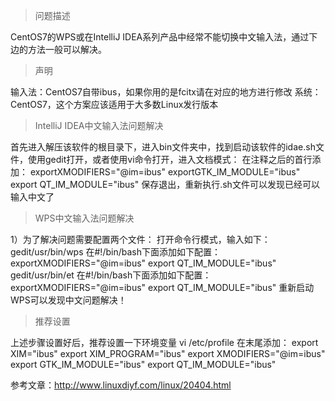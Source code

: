 >问题描述

CentOS7的WPS或在IntelliJ IDEA系列产品中经常不能切换中文输入法，通过下边的方法一般可以解决。

>声明

输入法：CentOS7自带ibus，如果你用的是fcitx请在对应的地方进行修改
系统：CentOS7，这个方案应该适用于大多数Linux发行版本

>IntelliJ IDEA中文输入法问题解决

首先进入解压该软件的根目录下，进入bin文件夹中，找到启动该软件的idae.sh文件，使用gedit打开，或者使用vi命令打开，进入文档模式：
在注释之后的首行添加：
exportXMODIFIERS="@im=ibus"
exportGTK_IM_MODULE="ibus"
export QT_IM_MODULE="ibus"
保存退出，重新执行.sh文件可以发现已经可以输入中文了


>WPS中文输入法问题解决

1）为了解决问题需要配置两个文件：
打开命令行模式，输入如下：
gedit/usr/bin/wps
在#!/bin/bash下面添加如下配置：
exportXMODIFIERS="@im=ibus"
export QT_IM_MODULE="ibus"
gedit/usr/bin/et
在#!/bin/bash下面添加如下配置：
exportXMODIFIERS="@im=ibus"
export QT_IM_MODULE="ibus"
重新启动WPS可以发现中文问题解决！


>推荐设置

上述步骤设置好后，推荐设置一下环境变量
vi /etc/profile
在末尾添加：
export XIM="ibus"
export XIM_PROGRAM="ibus"
export XMODIFIERS="@im=ibus"
export GTK_IM_MODULE="ibus"
export QT_IM_MODULE="ibus"



参考文章：http://www.linuxdiyf.com/linux/20404.html




